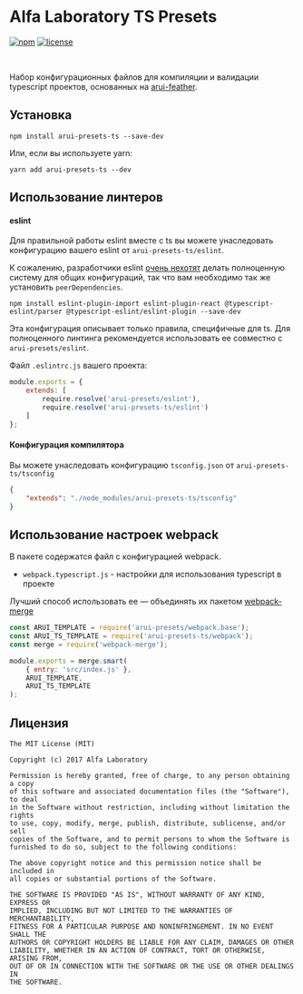 Alfa Laboratory TS Presets
==========================

[![npm][npm-img]][npm]
[![license][license-img]][license]

[license]:         https://opensource.org/licenses/MIT
[license-img]:     https://img.shields.io/badge/License-MIT-brightgreen.svg
[npm-img]:         https://img.shields.io/npm/v/arui-presets-ts.svg
[npm]:             https://www.npmjs.org/package/arui-presets-ts

<br />

Набор конфигурационных файлов для компиляции и валидации typescript проектов, основанных на [arui-feather](https://github.com/alfa-laboratory/arui-feather).

Установка
---------
```
npm install arui-presets-ts --save-dev
```

Или, если вы используете yarn:
```
yarn add arui-presets-ts --dev
```

Использование линтеров
----------------------


#### eslint
Для правильной работы eslint вместе с ts вы можете унаследовать конфигурацию вашего eslint от `arui-presets-ts/eslint`.

К сожалению, разработчики eslint [очень нехотят](https://github.com/eslint/eslint/issues/3458) делать полноценную систему для общих конфигураций, так что вам 
необходимо так же установить `peerDependencies`.

```
npm install eslint-plugin-import eslint-plugin-react @typescript-eslint/parser @typescript-eslint/eslint-plugin --save-dev
```

Эта конфигурация описывает только правила, специфичные для ts. Для полноценного линтинга рекомендуется использовать ее
совместно с `arui-presets/eslint`.


Файл `.eslintrc.js` вашего проекта:
```js
module.exports = {
    extends: [
        require.resolve('arui-presets/eslint'),
        require.resolve('arui-presets-ts/eslint')
    ]
};
```

#### Конфигурация компилятора
Вы можете унаследовать конфигурацию `tsconfig.json` от `arui-presets-ts/tsconfig`
```json
{
    "extends": "./node_modules/arui-presets-ts/tsconfig"
}
```


Использование настроек webpack
------------------------------

В пакете содержатся файл с конфигурацией webpack.

- `webpack.typescript.js` - настройки для использования typescript в проекте

Лучший способ использовать ее — объединять их пакетом [webpack-merge](https://github.com/survivejs/webpack-merge)

```js
const ARUI_TEMPLATE = require('arui-presets/webpack.base');
const ARUI_TS_TEMPLATE = require('arui-presets-ts/webpack');
const merge = require('webpack-merge');

module.exports = merge.smart(
    { entry: 'src/index.js' },
    ARUI_TEMPLATE,
    ARUI_TS_TEMPLATE
);
```


Лицензия
--------

```
The MIT License (MIT)

Copyright (c) 2017 Alfa Laboratory

Permission is hereby granted, free of charge, to any person obtaining a copy
of this software and associated documentation files (the "Software"), to deal
in the Software without restriction, including without limitation the rights
to use, copy, modify, merge, publish, distribute, sublicense, and/or sell
copies of the Software, and to permit persons to whom the Software is
furnished to do so, subject to the following conditions:

The above copyright notice and this permission notice shall be included in
all copies or substantial portions of the Software.

THE SOFTWARE IS PROVIDED "AS IS", WITHOUT WARRANTY OF ANY KIND, EXPRESS OR
IMPLIED, INCLUDING BUT NOT LIMITED TO THE WARRANTIES OF MERCHANTABILITY,
FITNESS FOR A PARTICULAR PURPOSE AND NONINFRINGEMENT. IN NO EVENT SHALL THE
AUTHORS OR COPYRIGHT HOLDERS BE LIABLE FOR ANY CLAIM, DAMAGES OR OTHER
LIABILITY, WHETHER IN AN ACTION OF CONTRACT, TORT OR OTHERWISE, ARISING FROM,
OUT OF OR IN CONNECTION WITH THE SOFTWARE OR THE USE OR OTHER DEALINGS IN
THE SOFTWARE.
```
